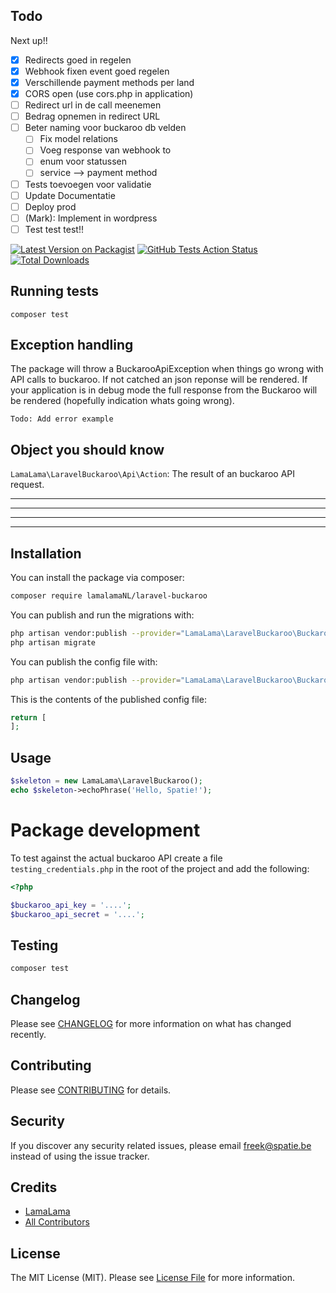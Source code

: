 ## Todo

Next up!!
- [x] Redirects goed in regelen
- [x] Webhook fixen event goed regelen
- [x] Verschillende payment methods per land
- [x] CORS open (use cors.php in application)
- [ ] Redirect url in de call meenemen
- [ ] Bedrag opnemen in redirect URL
- [ ] Beter naming voor buckaroo db velden
    - [ ] Fix model relations
	- [ ] Voeg response van webhook to
	- [ ] enum voor statussen
	- [ ] service --> payment method
- [ ] Tests toevoegen voor validatie
- [ ] Update Documentatie
- [ ] Deploy prod 
- [ ] (Mark): Implement in wordpress
- [ ] Test test test!! 

[![Latest Version on Packagist](https://img.shields.io/packagist/v/spatie/laravel-buckaroo-ed.svg?style=flat-square)](https://packagist.org/packages/spatie/laravel-buckaroo-ed)
[![GitHub Tests Action Status](https://img.shields.io/github/workflow/status/spatie/laravel-buckaroo-ed/run-tests?label=tests)](https://github.com/spatie/laravel-buckaroo-ed/actions?query=workflow%3Arun-tests+branch%3Amaster)
[![Total Downloads](https://img.shields.io/packagist/dt/spatie/laravel-buckaroo-ed.svg?style=flat-square)](https://packagist.org/packages/spatie/laravel-buckaroo-ed)


## Running tests
```
composer test
```


## Exception handling
The package will throw a BuckarooApiException when things 
go wrong with API calls to buckaroo. If not catched an json 
reponse will be rendered. If your application is in debug 
mode the full response from the Buckaroo will be 
rendered (hopefully indication whats going wrong).
```
Todo: Add error example
``` 

## Object you should know
``LamaLama\LaravelBuckaroo\Api\Action``: The result of an
buckaroo API request. 








-------
-------
-------
-------

## Installation

You can install the package via composer:

```bash
composer require lamalamaNL/laravel-buckaroo
```

You can publish and run the migrations with:

```bash
php artisan vendor:publish --provider="LamaLama\LaravelBuckaroo\BuckarooServiceProvider" --tag="migrations"
php artisan migrate
```

You can publish the config file with:
```bash
php artisan vendor:publish --provider="LamaLama\LaravelBuckaroo\BuckarooServiceProvider" --tag="config"
```

This is the contents of the published config file:

```php
return [
];
```

## Usage

``` php
$skeleton = new LamaLama\LaravelBuckaroo();
echo $skeleton->echoPhrase('Hello, Spatie!');
```

# Package development

To test against the actual buckaroo API create a file
```testing_credentials.php``` in the root of the project
and add the following:
```php
<?php

$buckaroo_api_key = '....';
$buckaroo_api_secret = '....';

```

## Testing

``` bash
composer test
```

## Changelog

Please see [CHANGELOG](CHANGELOG.md) for more information on what has changed recently.

## Contributing

Please see [CONTRIBUTING](CONTRIBUTING.md) for details.

## Security

If you discover any security related issues, please email freek@spatie.be instead of using the issue tracker.

## Credits

- [LamaLama](https://github.com/LamaLamaNL)
- [All Contributors](../../contributors)

## License

The MIT License (MIT). Please see [License File](LICENSE.md) for more information.
